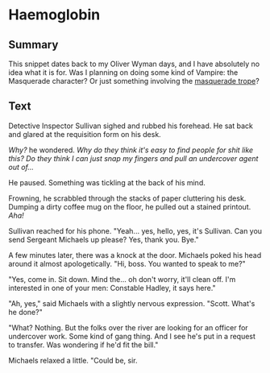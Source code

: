 # Haemoglobin

## Summary

This snippet dates back to my Oliver Wyman days, and I have absolutely no idea what it is for.  Was I planning on doing some kind of Vampire: the Masquerade character?  Or just something involving the [masquerade trope](https://tvtropes.org/pmwiki/pmwiki.php/Main/Masquerade)?

## Text

Detective Inspector Sullivan sighed and rubbed his forehead.  He sat back and glared at the requisition form on his desk.

*Why?* he wondered.  *Why do they think it's easy to find people for shit like this?  Do they think I can just snap my fingers and pull an undercover agent out of...*

He paused.  Something was tickling at the back of his mind.

Frowning, he scrabbled through the stacks of paper cluttering his desk.  Dumping a dirty coffee mug on the floor, he pulled out a stained printout.  *Aha!*

Sullivan reached for his phone.  "Yeah... yes, hello, yes, it's Sullivan.  Can you send Sergeant Michaels up please?  Yes, thank you.  Bye."

A few minutes later, there was a knock at the door.  Michaels poked his head around it almost apologetically.  "Hi, boss.  You wanted to speak to me?"

"Yes, come in.  Sit down.  Mind the... oh don't worry, it'll clean off.  I'm interested in one of your men: Constable Hadley, it says here."

"Ah, yes," said Michaels with a slightly nervous expression.  "Scott.  What's he done?"

"What?  Nothing.  But the folks over the river are looking for an officer for undercover work.  Some kind of gang thing.  And I see he's put in a request to transfer.  Was wondering if he'd fit the bill."

Michaels relaxed a little.  "Could be, sir.  